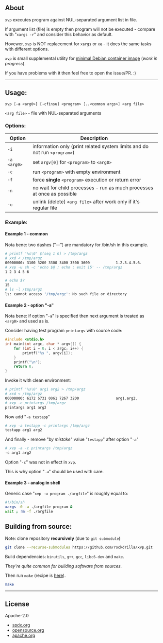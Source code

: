 ## About

`xvp` executes program against NUL-separated argument list in file.

If argument list (file) is empty then program will not be executed - compare with "`xargs -r`" and consider this behavior as default.

Hovewer, `xvp` is NOT replacement for `xargs` or `xe` - it does the same tasks with different options.

`xvp` is small supplemental utility for [minimal Debian container image](https://github.com/rockdrilla/docker-debian) (*work in progress*).

If you have problems with it then feel free to open the issue/PR. :)

---

## Usage:

`xvp [-a <arg0>] [-cfinsu] <program> [..<common args>] <arg file>`

`<arg file>` - file with NUL-separated arguments

### Options:

| Option       | Description                                                               |
| ------       | ------------------------------------------------------------------------- |
|  `-i`        | information only (print related system limits and do not run `<program>`) |
|  `-a <arg0>` | set `argv[0]` for `<program>` to `<arg0>`                                 |
|  `-c`        | run `<program>` with empty environment                                    |
|  `-f`        | force **single** `<program>` execution or return error                    |
|  `-n`        | no wait for child processes - run as much processes at once as possible   |
|  `-u`        | unlink (delete) `<arg file>` after work only if it's regular file         |

### Example:

#### Example 1 - common

Nota bene: two dashes ("--") are mandatory for /bin/sh in this example.

```sh
# printf '%s\0' $(seq 1 6) > /tmp/argz
# xxd < /tmp/argz
00000000: 3100 3200 3300 3400 3500 3600            1.2.3.4.5.6.
# xvp -u sh -c 'echo $@ ; echo ; exit 15' -- /tmp/argz
1 2 3 4 5 6

# echo $?
15
# ls -l /tmp/argz
ls: cannot access '/tmp/argz': No such file or directory
```

#### Example 2 - option "-a"

Nota bene: if option "`-a`" is specified then next argument is treated as `<arg0>` and used as is.

Consider having test program `printargs` with source code:

```c
#include <stdio.h>
int main(int argc, char * argv[]) {
    for (int i = 0; i < argc; i++) {
        printf("%s ", argv[i]);
    }
    printf("\n");
    return 0;
}
```

Invoke it with clean environment:

```sh
# printf '%s\0' arg1 arg2 > /tmp/argz
# xxd < /tmp/argz
00000000: 6172 6731 0061 7267 3200                 arg1.arg2.
# xvp -c printargs /tmp/argz
printargs arg1 arg2
```

Now add "`-a testapp`"

```sh
# xvp -a testapp -c printargs /tmp/argz
testapp arg1 arg2
```

And finally - remove "*by mistake*" value "`testapp`" after option "`-a`"

```sh
# xvp -a -c printargs /tmp/argz
-c arg1 arg2
```

Option "`-c`" was not in effect in `xvp`.

This is why option "`-a`" should be used with care.

#### Example 3 - analog in shell

Generic case "`xvp -u program ./argfile`" is roughly equal to:

```sh
#!/bin/sh
xargs -0 -a ./argfile program &
wait ; rm -f ./argfile
```

## Building from source:

Note: clone repository **recursively** (due to `git submodule`)

```sh
git clone --recurse-submodules https://github.com/rockdrilla/xvp.git
```

Build dependencies: `binutils`, `g++`, `gcc`, `libc6-dev` and `make`.

*They're quite common for building software from sources.*

Then run `make` (recipe is [here](Makefile)).

```sh
make
```

---

## License

Apache-2.0

- [spdx.org](https://spdx.org/licenses/Apache-2.0.html)
- [opensource.org](https://opensource.org/licenses/Apache-2.0)
- [apache.org](https://www.apache.org/licenses/LICENSE-2.0)
